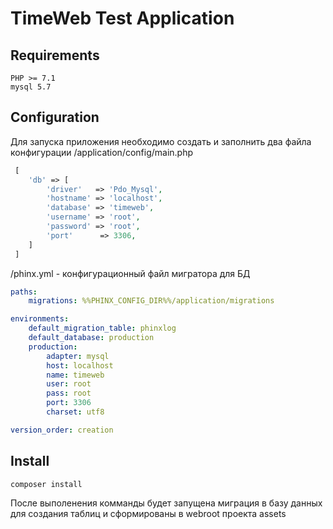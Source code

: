 # TimeWeb Test Application

Requirements
------------
```
PHP >= 7.1
mysql 5.7
````

Configuration
----------------
Для запуска приложения необходимо создать и заполнить два файла конфигурации
/application/config/main.php
```php
 [
    'db' => [
        'driver'   => 'Pdo_Mysql',
        'hostname' => 'localhost',
        'database' => 'timeweb',
        'username' => 'root',
        'password' => 'root',
        'port'      => 3306,
    ]
 ]
```
/phinx.yml - конфигурационный файл мигратора для БД
```yaml
paths:
    migrations: %%PHINX_CONFIG_DIR%%/application/migrations

environments:
    default_migration_table: phinxlog
    default_database: production
    production:
        adapter: mysql
        host: localhost
        name: timeweb
        user: root
        pass: root
        port: 3306
        charset: utf8

version_order: creation
```

Install
-------
```
composer install
```
После выполенения комманды будет запущена миграция в базу данных для создания таблиц и сформированы в webroot проекта assets
